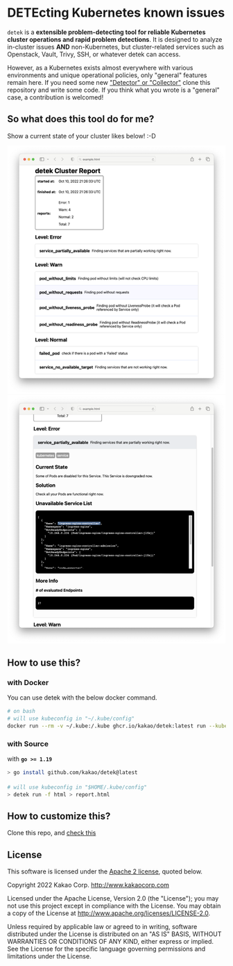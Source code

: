 # DETEcting Kubernetes known issues

`detek` is a **extensible problem-detecting tool for reliable Kubernetes cluster operations and rapid problem detections**. It is designed to analyze in-cluster issues **AND** non-Kubernetes, but cluster-related services such as Openstack, Vault, Trivy, SSH, or whatever detek can access.

However, as a Kubernetes exists almost everywhere with various environments and unique operational policies, only "general" features remain here. If you need some new ["Detector" or "Collector"](./cases)  clone this repository and write some code. If you think what you wrote is a "general" case, a contribution is welcomed!

## So what does this tool do for me?

Show a current state of your cluster likes below! :-D

![sample1](./images/sample1.png)
![sample2](./images/sample2.png)

## How to use this?

### with Docker

You can use detek with the below docker command.

```sh
# on bash
# will use kubeconfig in "~/.kube/config"
docker run --rm -v ~/.kube:/.kube ghcr.io/kakao/detek:latest run --kubeconfig /.kube/config -f html > report.html
```

### with Source

with **`go >= 1.19`**

```sh
> go install github.com/kakao/detek@latest

# will use kubeconfig in "$HOME/.kube/config"
> detek run -f html > report.html
```

## How to customize this?

Clone this repo, and [check this](./cases)

## License

This software is licensed under the [Apache 2 license](LICENSE), quoted below.

Copyright 2022 Kakao Corp. <http://www.kakaocorp.com>

Licensed under the Apache License, Version 2.0 (the "License"); you may not
use this project except in compliance with the License. You may obtain a copy
of the License at http://www.apache.org/licenses/LICENSE-2.0.

Unless required by applicable law or agreed to in writing, software
distributed under the License is distributed on an "AS IS" BASIS, WITHOUT
WARRANTIES OR CONDITIONS OF ANY KIND, either express or implied. See the
License for the specific language governing permissions and limitations under
the License.
